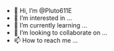 - 👋 Hi, I’m @Pluto611E
- 👀 I’m interested in ...
- 🌱 I’m currently learning ...
- 💞️ I’m looking to collaborate on ...
- 📫 How to reach me ...

<!---
Pluto611E/Pluto611E is a ✨ special ✨ repository because its `README.md` (this file) appears on your GitHub profile.
You can click the Preview link to take a look at your changes.
--->
